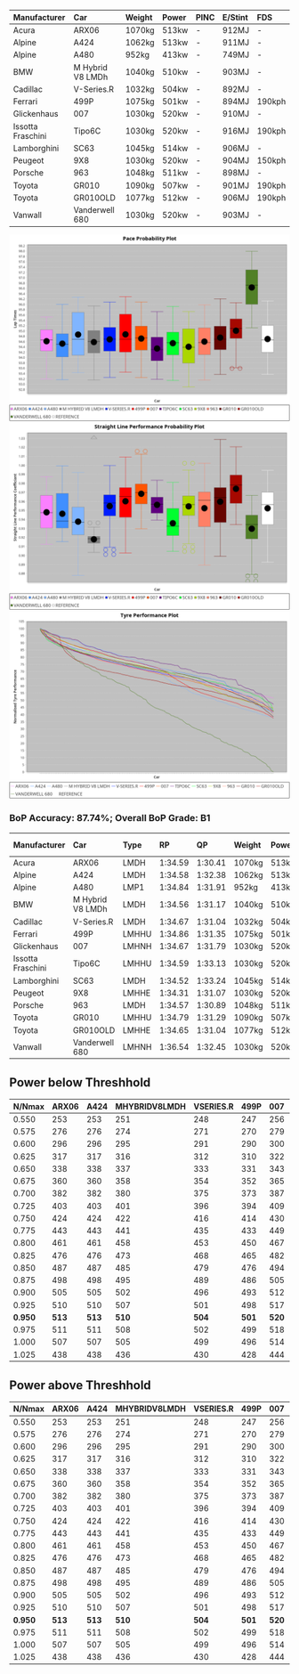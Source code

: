 |Manufacturer|Car|Weight|Power|PINC|E/Stint|FDS|
|:-|:-|:-|:-|:-|:-|:-|
|Acura|ARX06|1070kg|513kw|-|912MJ|-|
|Alpine|A424|1062kg|513kw|-|911MJ|-|
|Alpine|A480|952kg|413kw|-|749MJ|-|
|BMW|M Hybrid V8 LMDh|1040kg|510kw|-|903MJ|-|
|Cadillac|V-Series.R|1032kg|504kw|-|892MJ|-|
|Ferrari|499P|1075kg|501kw|-|894MJ|190kph|
|Glickenhaus|007|1030kg|520kw|-|910MJ|-|
|Issotta Fraschini|Tipo6C|1030kg|520kw|-|916MJ|190kph|
|Lamborghini|SC63|1045kg|514kw|-|906MJ|-|
|Peugeot|9X8|1030kg|520kw|-|904MJ|150kph|
|Porsche|963|1048kg|511kw|-|898MJ|-|
|Toyota|GR010|1090kg|507kw|-|901MJ|190kph|
|Toyota|GR010OLD|1077kg|512kw|-|906MJ|190kph|
|Vanwall|Vanderwell 680|1030kg|520kw|-|903MJ|-|

![PACECHART](./IMG/CUSTOM.png)
![STRAIGHTLINEPERFORMANCECHART](./IMG/CUSTOM_sp.png)
![TYREPERFORMANCECHART](./IMG/CUSTOM_tw.png)

### BoP Accuracy: 87.74%; Overall BoP Grade: B1
|Manufacturer|Car|Type|RP|QP|Weight|Power¹|Threshhold|PINC|Power²|E/Stint|AVG Vmax|FDS|RDLC|L/Stint|BOP-Grade|ModelAccuracy|ModelPoints|Match%|
|:-|:-|:-|:-|:-|:-|:-|:-|:-|:-|:-|:-|:-|:-|:-|:-|:-|:-|:-|
|Acura|ARX06|LMDH|1:34.59|1:30.41|1070kg|513kw|210.0kph|-|513kw|912MJ|299.09kph|-|1.00|40|-C1|100.00%|995|78.99%|
|Alpine|A424|LMDH|1:34.58|1:32.38|1062kg|513kw|210.0kph|-|513kw|911MJ|299.11kph|-|1.00|40|~A1|81.15%|521|99.59%|
|Alpine|A480|LMP1|1:34.84|1:31.91|952kg|413kw|210.0kph|-|413kw|749MJ|294.89kph|-|0.98|37|~A1|67.92%|957|100.00%|
|BMW|M Hybrid V8 LMDh|LMDH|1:34.56|1:31.17|1040kg|510kw|210.0kph|-|510kw|903MJ|296.26kph|-|1.03|40|-B1|98.60%|1690|89.99%|
|Cadillac|V-Series.R|LMDH|1:34.67|1:31.04|1032kg|504kw|210.0kph|-|504kw|892MJ|300.41kph|-|1.03|40|+A2|91.10%|1770|94.67%|
|Ferrari|499P|LMHHU|1:34.86|1:31.35|1075kg|501kw|210.0kph|-|501kw|894MJ|299.95kph|190kph|1.02|40|~A1|84.26%|2292|100.00%|
|Glickenhaus|007|LMHNH|1:34.67|1:31.79|1030kg|520kw|210.0kph|-|520kw|910MJ|304.27kph|-|0.96|40|~A1|94.63%|1605|98.86%|
|Issotta Fraschini|Tipo6C|LMHHU|1:34.59|1:33.13|1030kg|520kw|210.0kph|-|520kw|916MJ|302.34kph|190kph|1.08|40|+B1|66.67%|96|86.42%|
|Lamborghini|SC63|LMDH|1:34.52|1:33.24|1045kg|514kw|210.0kph|-|514kw|906MJ|298.12kph|-|1.05|40|+B1|96.77%|419|88.26%|
|Peugeot|9X8|LMHHE|1:34.31|1:31.07|1030kg|520kw|210.0kph|-|520kw|904MJ|301.29kph|150kph|1.03|40|-B2|83.63%|2468|84.01%|
|Porsche|963|LMDH|1:34.57|1:30.89|1048kg|511kw|210.0kph|-|511kw|898MJ|300.44kph|-|1.01|40|-A2|93.14%|5746|93.99%|
|Toyota|GR010|LMHHU|1:34.79|1:31.29|1090kg|507kw|210.0kph|-|507kw|901MJ|299.81kph|190kph|1.01|40|~A1|87.37%|3154|100.00%|
|Toyota|GR010OLD|LMHHE|1:34.65|1:31.04|1077kg|512kw|210.0kph|-|512kw|906MJ|302.85kph|190kph|1.02|40|~A1|89.81%|1393|100.00%|
|Vanwall|Vanderwell 680|LMHNH|1:36.54|1:32.45|1030kg|520kw|210.0kph|-|520kw|903MJ|297.41kph|-|1.01|40|+Ω1|90.28%|604|13.61%|

## Power below Threshhold
|N/Nmax|ARX06|A424|MHYBRIDV8LMDH|VSERIES.R|499P|007|TIPO6C|SC63|9X8|963|GR010|GR010OLD|VANDERWELL680|​|RPM|A480|
|:-|:-|:-|:-|:-|:-|:-|:-|:-|:-|:-|:-|:-|:-|:-|:-|:-|
|0.550|253|253|251|248|247|256|256|253|256|252|250|252|256|​|--|-|
|0.575|276|276|274|271|270|279|279|276|279|275|273|275|279|​|--|-|
|0.600|296|296|295|291|290|300|300|297|300|295|293|296|300|​|--|-|
|0.625|317|317|316|312|310|322|322|318|322|316|314|317|322|​|--|-|
|0.650|338|338|337|333|331|343|343|339|343|337|335|338|343|​|--|-|
|0.675|360|360|358|354|352|365|365|361|365|359|356|359|365|​|--|-|
|0.700|382|382|380|375|373|387|387|383|387|380|377|381|387|​|--|-|
|0.725|403|403|401|396|394|409|409|404|409|402|399|403|409|​|--|-|
|0.750|424|424|422|416|414|430|430|425|430|422|419|423|430|​|--|-|
|0.775|443|443|441|435|433|449|449|444|449|441|438|442|449|​|5000|242|
|0.800|461|461|458|453|450|467|467|462|467|459|455|460|467|​|5500|286|
|0.825|476|476|473|468|465|482|482|477|482|474|470|475|482|​|6000|320|
|0.850|487|487|485|479|476|494|494|488|494|485|482|486|494|​|6500|361|
|0.875|498|498|495|489|486|505|505|499|505|496|492|497|505|​|7000|404|
|0.900|505|505|502|496|493|512|512|506|512|503|499|504|512|​|7500|414|
|0.925|510|510|507|501|498|517|517|511|517|508|504|509|517|​|8000|410|
|**0.950**|**513**|**513**|**510**|**504**|**501**|**520**|**520**|**514**|**520**|**511**|**507**|**512**|**520**|**​**|**8500**|**413**|
|0.975|511|511|508|502|499|518|518|512|518|509|505|510|518|​|9000|207|
|1.000|507|507|505|499|496|514|514|508|514|505|502|506|514|​|--|-|
|1.025|438|438|436|430|428|444|444|439|444|436|433|437|444|​|--|-|

## Power above Threshhold
|N/Nmax|ARX06|A424|MHYBRIDV8LMDH|VSERIES.R|499P|007|TIPO6C|SC63|9X8|963|GR010|GR010OLD|VANDERWELL680|​|RPM|A480|
|:-|:-|:-|:-|:-|:-|:-|:-|:-|:-|:-|:-|:-|:-|:-|:-|:-|
|0.550|253|253|251|248|247|256|256|253|256|252|250|252|256|​|--|-|
|0.575|276|276|274|271|270|279|279|276|279|275|273|275|279|​|--|-|
|0.600|296|296|295|291|290|300|300|297|300|295|293|296|300|​|--|-|
|0.625|317|317|316|312|310|322|322|318|322|316|314|317|322|​|--|-|
|0.650|338|338|337|333|331|343|343|339|343|337|335|338|343|​|--|-|
|0.675|360|360|358|354|352|365|365|361|365|359|356|359|365|​|--|-|
|0.700|382|382|380|375|373|387|387|383|387|380|377|381|387|​|--|-|
|0.725|403|403|401|396|394|409|409|404|409|402|399|403|409|​|--|-|
|0.750|424|424|422|416|414|430|430|425|430|422|419|423|430|​|--|-|
|0.775|443|443|441|435|433|449|449|444|449|441|438|442|449|​|5000|242|
|0.800|461|461|458|453|450|467|467|462|467|459|455|460|467|​|5500|286|
|0.825|476|476|473|468|465|482|482|477|482|474|470|475|482|​|6000|320|
|0.850|487|487|485|479|476|494|494|488|494|485|482|486|494|​|6500|361|
|0.875|498|498|495|489|486|505|505|499|505|496|492|497|505|​|7000|404|
|0.900|505|505|502|496|493|512|512|506|512|503|499|504|512|​|7500|414|
|0.925|510|510|507|501|498|517|517|511|517|508|504|509|517|​|8000|410|
|**0.950**|**513**|**513**|**510**|**504**|**501**|**520**|**520**|**514**|**520**|**511**|**507**|**512**|**520**|**​**|**8500**|**413**|
|0.975|511|511|508|502|499|518|518|512|518|509|505|510|518|​|9000|207|
|1.000|507|507|505|499|496|514|514|508|514|505|502|506|514|​|--|-|
|1.025|438|438|436|430|428|444|444|439|444|436|433|437|444|​|--|-|
